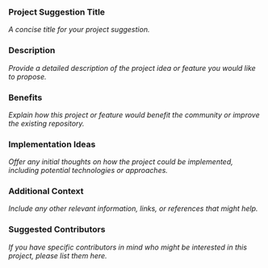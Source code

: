 ### Project Suggestion Title
_A concise title for your project suggestion._

### Description
_Provide a detailed description of the project idea or feature you would like to propose._

### Benefits
_Explain how this project or feature would benefit the community or improve the existing repository._

### Implementation Ideas
_Offer any initial thoughts on how the project could be implemented, including potential technologies or approaches._

### Additional Context
_Include any other relevant information, links, or references that might help._

### Suggested Contributors
_If you have specific contributors in mind who might be interested in this project, please list them here._
